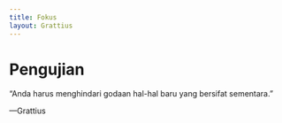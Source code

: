 ```yaml
---
title: Fokus
layout: Grattius
---
```


# Pengujian

“Anda harus menghindari godaan hal-hal baru yang bersifat sementara.”

—Grattius
